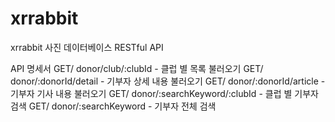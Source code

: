 # xrrabbit
xrrabbit 사진 데이터베이스 RESTful API 

API 명세서 
GET/ donor/club/:clubId - 클럽 별 목록 불러오기 
GET/ donor/:donorId/detail - 기부자 상세 내용 불러오기 
GET/ donor/:donorId/article - 기부자 기사 내용 불러오기 
GET/ donor/:searchKeyword/:clubId - 클럽 별 기부자 검색
GET/ donor/:searchKeyword - 기부자 전체 검색
